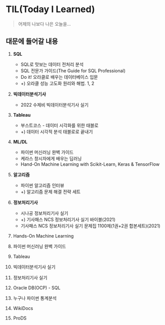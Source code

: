 # TIL(Today I Learned)

> 어제의 나보다 나은 오늘을...



## 대문에 들어갈 내용

***<Study Plans>***

1. **SQL**
   - SQL로 맛보는 데이터 전처리 분석
   - SQL 전문가 가이드(The Guide for  SQL Professional)
   - Do it! 오라클로 배우는 데이터베이스 입문
   - +) 오라클 성능 고도화 원리와 해법. 1, 2
2. **빅데이터분석기사**
   - 2022 수제비 빅데이터분석기사 실기
3. **Tableau**
   - 부스트코스 - 데이터 시각화를 위한 태블로
   - +) 데이터 시각적 분석 태블로로 끝내기
4. **ML/DL**
   - 파이썬 머신러닝 완벽 가이드
   - 케라스 창시자에게 배우는 딥러닝
   - Hand-On Machine Learning with Scikit-Learn, Keras & TensorFlow
5. **알고리즘**
   - 파이썬 알고리즘 인터뷰
   - +) 알고리즘 문제 해결 전략 세트
6. **정보처리기사**
   - 시나공 정보처리기사 실기
   - +) 기사패스 NCS 정보처리기사 실기 바이블(2021)
   - 기사패스 NCS 정보처리기사 실기 문제집 1100제(1권+2권 합본세트)(2021)





1. Hands-On Machine Learning
2. 파이썬 머신러닝 완벽 가이드
3. Tableau
4. 빅데이터분석기사 실기
5. 정보처리기사 실기
6. Oracle DB(OCP) - SQL
7. 누구나 파이썬 통계분석
8. WikiDocs
9. ProDS
